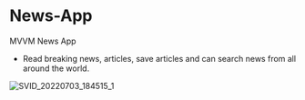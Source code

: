 # News-App
MVVM News App
* Read breaking news, articles, save articles and can search news from all around the world.

![SVID_20220703_184515_1](https://user-images.githubusercontent.com/93570267/177043565-cea13949-f747-4579-aed2-ced4b39d7cf5.gif)
